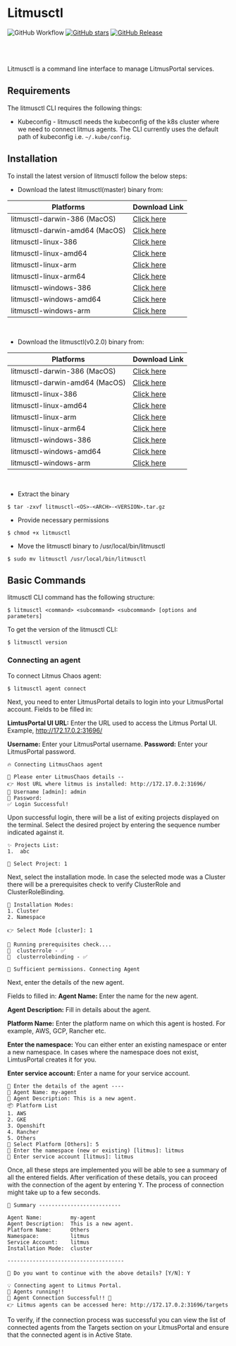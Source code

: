 # Litmusctl

![GitHub Workflow](https://github.com/litmuschaos/litmusctl/actions/workflows/push.yml/badge.svg?branch=master)
[![GitHub stars](https://img.shields.io/github/stars/litmuschaos/litmusctl?style=social)](https://github.com/litmuschaos/litmusctl/stargazers)
[![GitHub Release](https://img.shields.io/github/release/litmuschaos/litmusctl.svg?style=flat)]()  
<br><br><br>

Litmusctl is a command line interface to manage LitmusPortal services.

## Requirements

The litmusctl CLI requires the following things:

- Kubeconfig - litmusctl needs the kubeconfig of the k8s cluster where we need to connect litmus agents. The CLI currently uses the default path of kubeconfig i.e. `~/.kube/config`.

## Installation

To install the latest version of litmusctl follow the below steps:

- Download the latest litmusctl(master) binary from:

| Platforms                      | Download Link                                                                                           |
| ------------------------------ | ------------------------------------------------------------------------------------------------------- |
| litmusctl-darwin-386 (MacOS)   | [Click here](https://litmusctl-bucket.s3-eu-west-1.amazonaws.com/litmusctl-darwin-386-master.tar.gz)    |
| litmusctl-darwin-amd64 (MacOS) | [Click here](https://litmusctl-bucket.s3-eu-west-1.amazonaws.com/litmusctl-darwin-amd64-master.tar.gz)  |
| litmusctl-linux-386            | [Click here](https://litmusctl-bucket.s3-eu-west-1.amazonaws.com/litmusctl-linux-386-master.tar.gz)     |
| litmusctl-linux-amd64          | [Click here](https://litmusctl-bucket.s3-eu-west-1.amazonaws.com/litmusctl-linux-amd64-master.tar.gz)   |
| litmusctl-linux-arm            | [Click here](https://litmusctl-bucket.s3-eu-west-1.amazonaws.com/litmusctl-linux-arm-master.tar.gz)     |
| litmusctl-linux-arm64          | [Click here](https://litmusctl-bucket.s3-eu-west-1.amazonaws.com/litmusctl-linux-arm64-master.tar.gz)   |
| litmusctl-windows-386          | [Click here](https://litmusctl-bucket.s3-eu-west-1.amazonaws.com/litmusctl-windows-386-master.tar.gz)   |
| litmusctl-windows-amd64        | [Click here](https://litmusctl-bucket.s3-eu-west-1.amazonaws.com/litmusctl-windows-amd64-master.tar.gz) |
| litmusctl-windows-arm          | [Click here](https://litmusctl-bucket.s3-eu-west-1.amazonaws.com/litmusctl-windows-arm-master.tar.gz)   |

<br>

- Download the litmusctl(v0.2.0) binary from:

| Platforms                      | Download Link                                                                                           |
| ------------------------------ | ------------------------------------------------------------------------------------------------------- |
| litmusctl-darwin-386 (MacOS)   | [Click here](https://litmusctl-bucket.s3-eu-west-1.amazonaws.com/litmusctl-darwin-386-v0.2.0.tar.gz)    |
| litmusctl-darwin-amd64 (MacOS) | [Click here](https://litmusctl-bucket.s3-eu-west-1.amazonaws.com/litmusctl-darwin-amd64-v0.2.0.tar.gz)  |
| litmusctl-linux-386            | [Click here](https://litmusctl-bucket.s3-eu-west-1.amazonaws.com/litmusctl-linux-386-v0.2.0.tar.gz)     |
| litmusctl-linux-amd64          | [Click here](https://litmusctl-bucket.s3-eu-west-1.amazonaws.com/litmusctl-linux-amd64-v0.2.0.tar.gz)   |
| litmusctl-linux-arm            | [Click here](https://litmusctl-bucket.s3-eu-west-1.amazonaws.com/litmusctl-linux-arm-v0.2.0.tar.gz)     |
| litmusctl-linux-arm64          | [Click here](https://litmusctl-bucket.s3-eu-west-1.amazonaws.com/litmusctl-linux-arm64-v0.2.0.tar.gz)   |
| litmusctl-windows-386          | [Click here](https://litmusctl-bucket.s3-eu-west-1.amazonaws.com/litmusctl-windows-386-v0.2.0.tar.gz)   |
| litmusctl-windows-amd64        | [Click here](https://litmusctl-bucket.s3-eu-west-1.amazonaws.com/litmusctl-windows-amd64-v0.2.0.tar.gz) |
| litmusctl-windows-arm          | [Click here](https://litmusctl-bucket.s3-eu-west-1.amazonaws.com/litmusctl-windows-arm-v0.2.0.tar.gz)   |

<br>

- Extract the binary

```shell
$ tar -zxvf litmusctl-<OS>-<ARCH>-<VERSION>.tar.gz
```

- Provide necessary permissions

```shell
$ chmod +x litmusctl
```

- Move the litmusctl binary to /usr/local/bin/litmusctl

```shell
$ sudo mv litmusctl /usr/local/bin/litmusctl
```

## Basic Commands

litmusctl CLI command has the following structure:

```shell
$ litmusctl <command> <subcommand> <subcommand> [options and parameters]
```

To get the version of the litmusctl CLI:

```shell
$ litmusctl version
```

### Connecting an agent

To connect Litmus Chaos agent:

```shell
$ litmusctl agent connect
```

Next, you need to enter LitmusPortal details to login into your LitmusPortal account. Fields to be filled in:

**LimtusPortal UI URL:** Enter the URL used to access the Litmus Portal UI.
Example, http://172.17.0.2:31696/

**Username:** Enter your LitmusPortal username.
**Password:** Enter your LitmusPortal password.

```shell
🔥 Connecting LitmusChaos agent

📶 Please enter LitmusChaos details --
👉 Host URL where litmus is installed: http://172.17.0.2:31696/
🤔 Username [admin]: admin
🙈 Password:
✅ Login Successful!
```

Upon successful login, there will be a list of exiting projects displayed on the terminal. Select the desired project by entering the sequence number indicated against it.

```shell
✨ Projects List:
1.  abc

🔎 Select Project: 1
```

Next, select the installation mode. In case the selected mode was a Cluster there will be a prerequisites check to verify ClusterRole and ClusterRoleBinding.

```shell
🔌 Installation Modes:
1. Cluster
2. Namespace

👉 Select Mode [cluster]: 1

🏃 Running prerequisites check....
🔑  clusterrole - ✅
🔑  clusterrolebinding - ✅

🌟 Sufficient permissions. Connecting Agent
```

Next, enter the details of the new agent.

Fields to filled in:
**Agent Name:** Enter the name for the new agent.

**Agent Description:** Fill in details about the agent.

**Platform Name:** Enter the platform name on which this agent is hosted. For example, AWS, GCP, Rancher etc.

**Enter the namespace:** You can either enter an existing namespace or enter a new namespace. In cases where the namespace does not exist, LimtusPortal creates it for you.

**Enter service account:** Enter a name for your service account.

```shell
🔗 Enter the details of the agent ----
🤷 Agent Name: my-agent
📘 Agent Description: This is a new agent.
📦 Platform List
1. AWS
2. GKE
3. Openshift
4. Rancher
5. Others
🔎 Select Platform [Others]: 5
📁 Enter the namespace (new or existing) [litmus]: litmus
🔑 Enter service account [litmus]: litmus
```

Once, all these steps are implemented you will be able to see a summary of all the entered fields.
After verification of these details, you can proceed with the connection of the agent by entering Y. The process of connection might take up to a few seconds.

```shell
📌 Summary --------------------------

Agent Name:         my-agent
Agent Description:  This is a new agent.
Platform Name:      Others
Namespace:          litmus
Service Account:    litmus
Installation Mode:  cluster

-------------------------------------

🤷 Do you want to continue with the above details? [Y/N]: Y

💡 Connecting agent to Litmus Portal.
🏃 Agents running!!
🚀 Agent Connection Successful!! 🎉
👉 Litmus agents can be accessed here: http://172.17.0.2:31696/targets
```

To verify, if the connection process was successful you can view the list of connected agents from the Targets section on your LitmusPortal and ensure that the connected agent is in Active State.
